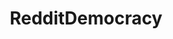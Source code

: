 ---
title: RedditDemocracy
crosslinks:
- ModelUSGov
- KarmaCourt
- RedditCommunistParty
- PEParty
- GovernmentOfReddit
---